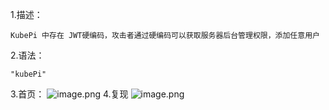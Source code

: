 1.描述：
```
KubePi 中存在 JWT硬编码，攻击者通过硬编码可以获取服务器后台管理权限，添加任意用户
```
2.语法：
```
"kubePi"
```
3.首页：
![image.png](https://cdn.nlark.com/yuque/0/2024/png/40540518/1719920407672-f4ac26a1-c59a-4475-933f-96433442a986.png#averageHue=%23dedfdf&clientId=ubce57f6c-b957-4&from=paste&height=642&id=u662897c2&originHeight=803&originWidth=1405&originalType=binary&ratio=1.25&rotation=0&showTitle=false&size=618954&status=done&style=none&taskId=u63ad905d-8bd8-4280-99e0-94a51d39a79&title=&width=1124)
4.复现
![image.png](https://cdn.nlark.com/yuque/0/2024/png/40540518/1719920762897-28c6f31a-bf76-4804-a8e2-007d971d90e0.png#averageHue=%23f6f5f5&clientId=ubce57f6c-b957-4&from=paste&height=574&id=ue8d21b1b&originHeight=718&originWidth=1175&originalType=binary&ratio=1.25&rotation=0&showTitle=false&size=193765&status=done&style=none&taskId=u7659f433-5d7d-4bac-922e-4bb694bf8cc&title=&width=940)
